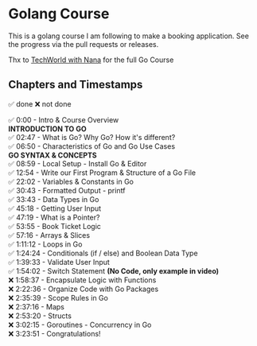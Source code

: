 # Golang Course

This is a golang course I am following to make a booking application.
See the progress via the pull requests or releases.

Thx to [TechWorld with Nana](https://youtu.be/yyUHQIec83I?si=ijjgX14ZZpoGh5W5) for the full Go Course

## Chapters and Timestamps
:white_check_mark: done
:x: not done

:white_check_mark: 0:00     - Intro & Course Overview <br/>
**INTRODUCTION TO GO**<br/>
:white_check_mark: 02:47    - What is Go? Why Go? How it's different? <br/>
:white_check_mark: 06:50    - Characteristics of Go and Go Use Cases <br/>
**GO SYNTAX & CONCEPTS**<br/>
:white_check_mark: 08:59    - Local Setup - Install Go & Editor <br/>
:white_check_mark: 12:54    - Write our First Program & Structure of a Go File <br/>
:white_check_mark: 22:02    - Variables & Constants in Go <br/>
:white_check_mark: 30:43    - Formatted Output - printf  <br/>
:white_check_mark: 33:43    - Data Types in Go <br/>
:white_check_mark: 45:18    - Getting User Input <br/>
:white_check_mark: 47:19    - What is a Pointer? <br/>
:white_check_mark: 53:55    - Book Ticket Logic<br/>
:white_check_mark: 57:16    - Arrays & Slices<br/>
:white_check_mark: 1:11:12 - Loops in Go<br/>
:white_check_mark: 1:24:24 - Conditionals (if / else) and Boolean Data Type<br/>
:white_check_mark: 1:39:33 - Validate User Input<br/>
:white_check_mark: 1:54:02 - Switch Statement **(No Code, only example in video)**<br/>
:x: 1:58:37 - Encapsulate Logic with Functions<br/>
:x: 2:22:36 - Organize Code with Go Packages<br/>
:x: 2:35:39 - Scope Rules in Go<br/>
:x: 2:37:16 - Maps<br/>
:x: 2:53:20 - Structs<br/>
:x: 3:02:15 - Goroutines - Concurrency in Go<br/>
:x: 3:23:51 - Congratulations!
